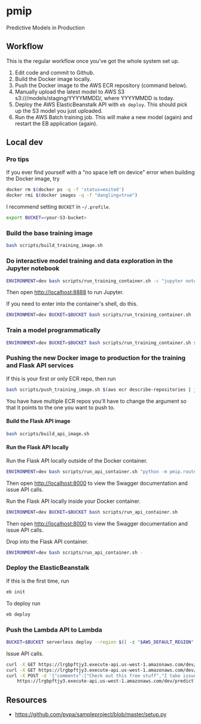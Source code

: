 # pmip

Predictive Models in Production

## Workflow

This is the regular workflow once you've got the whole system set up.

1. Edit code and commit to Github.
1. Build the Docker image locally.
1. Push the Docker image to the AWS ECR repository (command below).
1. Manually upload the latest model to AWS S3 s3://<your-S3-bucket>/models/staging/YYYYMMDD/, where YYYYMMDD is today.
1. Deploy the AWS ElasticBeanstalk API with `eb deploy`. This should pick up the S3 model you just uploaded.
1. Run the AWS Batch training job. This will make a new model (again) and restart the EB application (again).

## Local dev

### Pro tips

If you ever find yourself with a "no space left on device" error when building the Docker image, try

```bash
docker rm $(docker ps -q -f 'status=exited')
docker rmi $(docker images -q -f "dangling=true")
```

I recommend setting `BUCKET` in `~/.profile`.

```bash
export BUCKET=<your-S3-bucket>
```

### Build the base training image

```bash
bash scripts/build_training_image.sh
```

### Do interactive model training and data exploration in the Jupyter notebook

```bash
ENVIRONMENT=dev bash scripts/run_training_container.sh -c "jupyter notebook notebooks/ --allow-root --ip=0.0.0.0 --port=8888 --no-browser"
```

Then open [http://localhost:8888](http://localhost:8888) to run Jupyter.

If you need to enter into the container's shell, do this.

```bash
ENVIRONMENT=dev BUCKET=$BUCKET bash scripts/run_training_container.sh -
```

### Train a model programmatically

```bash
ENVIRONMENT=dev BUCKET=$BUCKET bash scripts/run_training_container.sh scripts/train.sh
```

### Pushing the new Docker image to production for the training and Flask API services

If this is your first or only ECR repo, then run

```bash
bash scripts/push_training_image.sh $(aws ecr describe-repositories | jq -r '.repositories[0].repositoryUri')
```

You have have multiple ECR repos you'll have to change the argument so that it points to the one you want to push to. 

#### Build the Flask API image

```bash
bash scripts/build_api_image.sh
```

#### Run the Flask API locally 

Run the Flask API locally outside of the Docker container.

```bash
ENVIRONMENT=dev bash scripts/run_api_container.sh "python -m pmip.routes"
```

Then open [http://localhost:8000](http://localhost:8000) to view the Swagger documentation and issue API calls.

Run the Flask API locally inside your Docker container.

```bash
ENVIRONMENT=dev BUCKET=$BUCKET bash scripts/run_api_container.sh
```

Then open [http://localhost:8000](http://localhost:8000) to view the Swagger documentation and issue API calls.

Drop into the Flask API container.

```bash
ENVIRONMENT=dev bash scripts/run_api_container.sh -
```

### Deploy the ElasticBeanstalk 

If this is the first time, run

```bash
eb init
```

To deploy run

```bash
eb deploy
```

### Push the Lambda API to Lambda

```bash
BUCKET=$BUCKET serverless deploy --region $([ -z "$AWS_DEFAULT_REGION" ] && aws configure get region || echo "$AWS_DEFAULT_REGION")
``` 

Issue API calls.

```bash
curl -X GET https://lrgbpftjy3.execute-api.us-west-1.amazonaws.com/dev/healthcheck
curl -X GET https://lrgbpftjy3.execute-api.us-west-1.amazonaws.com/dev/model-info
curl -X POST -d '{"comments":["Check out this free stuff","I take issue with your characterization"]}' \
    https://lrgbpftjy3.execute-api.us-west-1.amazonaws.com/dev/predict?flavor=class
```

## Resources

* https://github.com/pypa/sampleproject/blob/master/setup.py
